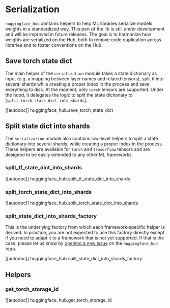 <!--⚠️ Note that this file is in Markdown but contain specific syntax for our doc-builder (similar to MDX) that may not be
rendered properly in your Markdown viewer.
-->

# Serialization

`huggingface_hub` contains helpers to help ML libraries serialize models weights in a standardized way. This part of the lib is still under development and will be improved in future releases. The goal is to harmonize how weights are serialized on the Hub, both to remove code duplication across libraries and to foster conventions on the Hub.

## Save torch state dict

The main helper of the `serialization` module takes a state dictionary as input (e.g. a mapping between layer names and related tensors), split it into several shards while creating a proper index in the process and save everything to disk. At the moment, only `torch` tensors are supported. Under the hood, it delegates the logic to split the state dictionary to [`split_torch_state_dict_into_shards`].

[[autodoc]] huggingface_hub.save_torch_state_dict

## Split state dict into shards

The `serialization` module also contains low-level helpers to split a state dictionary into several shards, while creating a proper index in the process. These helpers are available for `torch` and `tensorflow` tensors and are designed to be easily extended to any other ML frameworks.

### split_tf_state_dict_into_shards

[[autodoc]] huggingface_hub.split_tf_state_dict_into_shards

### split_torch_state_dict_into_shards

[[autodoc]] huggingface_hub.split_torch_state_dict_into_shards

### split_state_dict_into_shards_factory

This is the underlying factory from which each framework-specific helper is derived. In practice, you are not expected to use this factory directly except if you need to adapt it to a framework that is not yet supported. If that is the case, please let us know by [opening a new issue](https://github.com/huggingface/huggingface_hub/issues/new) on the `huggingface_hub` repo.

[[autodoc]] huggingface_hub.split_state_dict_into_shards_factory

## Helpers

### get_torch_storage_id

[[autodoc]] huggingface_hub.get_torch_storage_id